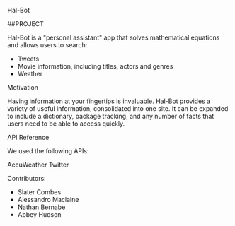 Hal-Bot

##PROJECT

Hal-Bot is a "personal assistant" app that solves mathematical equations and allows users to search:

- Tweets
- Movie information, including titles, actors and genres
- Weather

Motivation

Having information at your fingertips is invaluable. Hal-Bot provides a variety of useful information, consolidated into one site. It can be expanded to include a dictionary, package tracking, and any number of facts that users need to be able to access quickly.

API Reference

We used the following APIs:

AccuWeather
Twitter


Contributors:

- Slater Combes
- Alessandro Maclaine
- Nathan Bernabe
- Abbey Hudson

